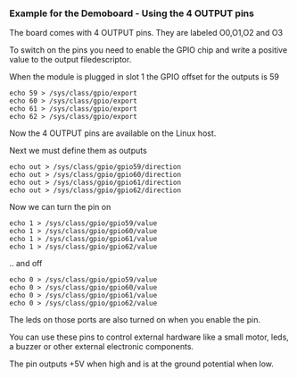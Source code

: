 ### Example for the Demoboard - Using the 4 OUTPUT pins

The board comes with 4 OUTPUT pins.
They are labeled O0,O1,O2 and O3


To switch on the pins you need to enable the GPIO chip and write a positive value to the output filedescriptor.

When the module is plugged in slot 1 the GPIO offset for the outputs is 59

    echo 59 > /sys/class/gpio/export  
	echo 60 > /sys/class/gpio/export  
	echo 61 > /sys/class/gpio/export  
	echo 62 > /sys/class/gpio/export 

Now the 4 OUTPUT pins are available on the Linux host.

Next we must define them as outputs

    echo out > /sys/class/gpio/gpio59/direction
    echo out > /sys/class/gpio/gpio60/direction
    echo out > /sys/class/gpio/gpio61/direction
    echo out > /sys/class/gpio/gpio62/direction


Now we can turn the pin on

    echo 1 > /sys/class/gpio/gpio59/value
    echo 1 > /sys/class/gpio/gpio60/value
    echo 1 > /sys/class/gpio/gpio61/value
    echo 1 > /sys/class/gpio/gpio62/value


.. and off

    echo 0 > /sys/class/gpio/gpio59/value
    echo 0 > /sys/class/gpio/gpio60/value
    echo 0 > /sys/class/gpio/gpio61/value
    echo 0 > /sys/class/gpio/gpio62/value



The leds on those ports are also turned on when you enable the pin.

You can use these pins to control external hardware like a small motor, leds, a buzzer or other external electronic components.

The pin outputs +5V when high and is at the ground potential when low.


